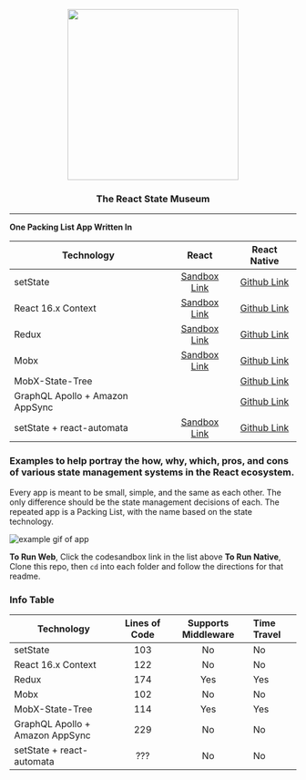 <p align="center">
  <img src="https://github.com/GantMan/ReactStateMuseum/blob/master/_art/rs_small.png?raw=true" width="300" />
  <h3 align="center">The React State Museum</h3> 
  <hr/>
</p>

**One Packing List App Written In**

|           Technology            |                              React                               |                                        React Native                                         |
| ------------------------------- | :--------------------------------------------------------------: | :-----------------------------------------------------------------------------------------: |
| setState                        |       [Sandbox Link](https://codesandbox.io/s/6z7890wr3z)        | [Github Link](https://github.com/GantMan/ReactStateMuseum/tree/master/BasicSetStateExample) |
| React 16.x Context              | [Sandbox Link](https://codesandbox.io/s/wynjll10n5?autoresize=1) | [Github Link](https://github.com/GantMan/ReactStateMuseum/tree/master/BasicContextExample)  |
| Redux                           | [Sandbox Link](https://codesandbox.io/s/v0rkz8o7n0?autoresize=1) |  [Github Link](https://github.com/GantMan/ReactStateMuseum/tree/master/BasicReduxExample)   |
| Mobx                            | [Sandbox Link](https://codesandbox.io/s/v0rkz8o7n0?autoresize=1) |   [Github Link](https://github.com/GantMan/ReactStateMuseum/tree/master/BasicMobxExample)   |
| MobX-State-Tree                 |                                                                  |   [Github Link](https://github.com/GantMan/ReactStateMuseum/tree/master/BasicMSTExample)    |
| GraphQL Apollo + Amazon AppSync |                                                                  | [Github Link](https://github.com/GantMan/ReactStateMuseum/tree/master/BasicAppSyncExample)  |
| setState + react-automata       | [Sandbox Link](https://codesandbox.io/s/ym7nq0owyx?autoresize=1) |    [Github Link](https://github.com/GantMan/ReactStateMuseum/tree/master/ReactAutomata)     |


### Examples to help portray the how, why, which, pros, and cons of various state management systems in the React ecosystem.

Every app is meant to be small, simple, and the same as each other.  The only difference should be the state management decisions of each.  The repeated app is a Packing List, with the name based on the state technology.

![example gif of app](https://github.com/GantMan/ReactStateMuseum/blob/master/_art/museum.gif?raw=true)

**To Run Web**, Click the codesandbox link in the list above
**To Run Native**, Clone this repo, then `cd` into each folder and follow the directions for that readme.

### Info Table

| Technology                      | Lines of Code | Supports Middleware | Time Travel |
| ----------                      |:-------------:|:-------------------:|:------------|
| setState                        | 103           | No                  | No          |
| React 16.x Context              | 122           | No                  | No          |
| Redux                           | 174           | Yes                 | Yes         |
| Mobx                            | 102           | No                  | No          |
| MobX-State-Tree                 | 114           | Yes                 | Yes         |
| GraphQL Apollo + Amazon AppSync | 229           | No                  | No          |
| setState + react-automata       | ???           | No                  | No          |

